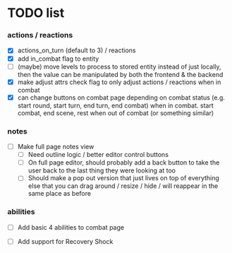 # TODO list

### actions / reactions

- [x] actions_on_turn (default to 3) / reactions
- [x] add in_combat flag to entity
- [ ] (maybe) move levels to process to stored entity instead of just locally, then the value can be manipulated by both the frontend & the backend
- [x] make adjust attrs check flag to only adjust actions / reactions when in combat
- [x] can change buttons on combat page depending on combat status (e.g. start round, start turn, end turn, end combat) when in combat. start combat, end scene, rest when out of combat (or something similar)

### notes

- [ ] Make full page notes view
  - [ ] Need outline logic / better editor control buttons
  - [ ] On full page editor, should probably add a back button to take the user back to the last thing they were looking at too
  - [ ] Should make a pop out version that just lives on top of everything else that you can drag around / resize / hide / will reappear in the same place as before

### abilities

- [ ] Add basic 4 abilities to combat page


- [ ] Add support for Recovery Shock
